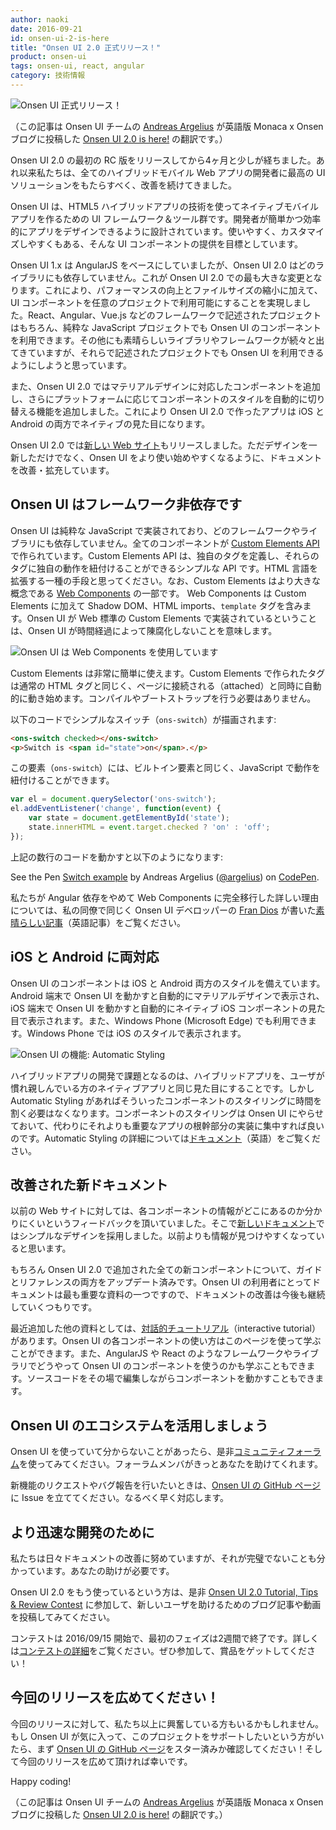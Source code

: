 ```yaml
---
author: naoki
date: 2016-09-21
id: onsen-ui-2-is-here
title: "Onsen UI 2.0 正式リリース！"
product: onsen-ui
tags: onsen-ui, react, angular
category: 技術情報
---
```


<!--![Onsen UI is here!](https://onsen.io/blog/content/images/2016/Sep/onsen_release.png)-->
![Onsen UI 正式リリース！](https://onsen.io/blog/content/images/2016/Sep/onsen_release.png)

（この記事は Onsen UI チームの [Andreas Argelius](https://twitter.com/a_argelius) が英語版 Monaca x Onsen ブログに投稿した [Onsen UI 2.0 is here!](https://onsen.io/blog/onsen-ui-2-is-here/) の翻訳です。）

<!--It's been a little over four months since we released the first RC version of Onsen UI 2.0. Since then we have gone through several iterations, ironing out the creases in order to deliver a great UI solution for all hybrid and mobile web app developers out there.-->
Onsen UI 2.0 の最初の RC 版をリリースしてから4ヶ月と少しが経ちました。あれ以来私たちは、全てのハイブリッドモバイル Web アプリの開発者に最高の UI ソリューションをもたらすべく、改善を続けてきました。

<!--Onsen UI is an UI framework & tools to create native mobile apps with HTML5 hybrid app technology. It is designed to make it easy and efficient for developers to design apps. We aim to make the UI components easy to use while still giving developers a lot of power to customize their behavior.-->
Onsen UI は、HTML5 ハイブリッドアプリの技術を使ってネイティブモバイルアプリを作るための UI フレームワーク＆ツール群です。開発者が簡単かつ効率的にアプリをデザインできるように設計されています。使いやすく、カスタマイズしやすくもある、そんな UI コンポーネントの提供を目標としています。

<!-- more -->

<!--While Onsen UI 1.x was based on AngularJS, the new version 2 has no library dependencies. This is the biggest change in Onsen UI 2.0. As well as increasing performance and making the file size smaller, it also makes it easy to include the components in any project, whether it's written in React, Angular, Vue.js, some other framework or even pure JavaScript. There are so many exciting libraries and frameworks coming out lately and we want to make it possible for anyone to use Onsen UI in their apps!-->
Onsen UI 1.x は AngularJS をベースにしていましたが、Onsen UI 2.0 はどのライブラリにも依存していません。これが Onsen UI 2.0 での最も大きな変更となります。これにより、パフォーマンスの向上とファイルサイズの縮小に加えて、UI コンポーネントを任意のプロジェクトで利用可能にすることを実現しました。React、Angular、Vue.js などのフレームワークで記述されたプロジェクトはもちろん、純粋な JavaScript プロジェクトでも Onsen UI のコンポーネントを利用できます。その他にも素晴らしいライブラリやフレームワークが続々と出てきていますが、それらで記述されたプロジェクトでも Onsen UI を利用できるようにしようと思っています。

<!--With this version, we added Material Design components and we also added a feature that automatically styles components based on the platform so that apps made with Onsen UI 2.0 will look native on both iOS and Android.-->
また、Onsen UI 2.0 ではマテリアルデザインに対応したコンポーネントを追加し、さらにプラットフォームに応じてコンポーネントのスタイルを自動的に切り替える機能を追加しました。これにより Onsen UI 2.0 で作ったアプリは iOS と Android の両方でネイティブの見た目になります。

<!--With the new version, we also released a [new website](https://onsen.io/). Apart from a new and cleaner design, we have also made an effort to improve the documentation and add more content to make it easier to get started with Onsen UI.-->
Onsen UI 2.0 では[新しい Web サイト](https://onsen.io/)もリリースしました。ただデザインを一新しただけでなく、Onsen UI をより使い始めやすくなるように、ドキュメントを改善・拡充しています。

<!--## Onsen UI is framework agnostic-->
## Onsen UI はフレームワーク非依存です

<!--Onsen UI is implemented in pure JavaScript and not dependent on any other framework or library. All components are created using the [Custom Elements API](https://developer.mozilla.org/en-US/docs/Web/Web_Components/Custom_Elements). It's a simple API that is used to define custom tags and add custom behavior to them. Think of it as a way to extend the HTML language. Custom Elements is part of a larger concept called [Web Components](http://webcomponents.org/) that also includes Shadow DOM, HTML imports and the new `<template>` tag. It also means Onsen UI is future proof since it is living on the Web standard technology.-->
Onsen UI は純粋な JavaScript で実装されており、どのフレームワークやライブラリにも依存していません。全てのコンポーネントが [Custom Elements API](https://developer.mozilla.org/en-US/docs/Web/Web_Components/Custom_Elements) で作られています。Custom Elements API は、独自のタグを定義し、それらのタグに独自の動作を紐付けることができるシンプルな API です。HTML 言語を拡張する一種の手段と思ってください。なお、Custom Elements はより大きな概念である [Web Components](http://webcomponents.org/) の一部です。
Web Components は Custom Elements に加えて Shadow DOM、HTML imports、`template` タグを含みます。Onsen UI が Web 標準の Custom Elements で実装されているということは、Onsen UI が時間経過によって陳腐化しないことを意味します。

<!--![Onsen UI uses Web Components](https://onsen.io/blog/content/images/2016/Sep/onsen_wc.png)-->
![Onsen UI は Web Components を使用しています](https://onsen.io/blog/content/images/2016/Sep/onsen_wc.png)

<!--Custom Elements are very easy to use. They are just like normal HTML tags and will be activated automatically when attached to the page. There is no compilation or bootstrapping required.-->
Custom Elements は非常に簡単に使えます。Custom Elements で作られたタグは通常の HTML タグと同じく、ページに接続される（attached）と同時に自動的に動き始めます。コンパイルやブートストラップを行う必要はありません。

<!--The following code will render a simple switch:-->
以下のコードでシンプルなスイッチ（`ons-switch`）が描画されます:

```html
<ons-switch checked></ons-switch>
<p>Switch is <span id="state">on</span>.</p>
```

<!--The Onsen UI elements work just like the built-in elements so we can attach some behavior to it with JavaScript:-->
この要素（`ons-switch`）には、ビルトイン要素と同じく、JavaScript で動作を紐付けることができます。

```javascript
var el = document.querySelector('ons-switch');
el.addEventListener('change', function(event) {
    var state = document.getElementById('state');
    state.innerHTML = event.target.checked ? 'on' : 'off';
});
```

<!--These few lines of code renders into this:-->
上記の数行のコードを動かすと以下のようになります:

<p data-height="300" data-theme-id="13819" data-slug-hash="bwEPVA" data-default-tab="js,result" data-user="argelius" data-embed-version="2" class="codepen">See the Pen <a href="http://codepen.io/argelius/pen/bwEPVA/">Switch example</a> by Andreas Argelius (<a href="http://codepen.io/argelius">@argelius</a>) on <a href="http://codepen.io">CodePen</a>.</p>
<script async src="//assets.codepen.io/assets/embed/ei.js"></script>

<!--For more information on our reasoning behind removing the Angular dependency and going full Web Components, I recommend you read [this great article](https://onsen.io/blog/onsen-ui-web-components/) written by [Fran Dios](https://twitter.com/frandiox), my fellow Onsen UI developer.-->
私たちが Angular 依存をやめて Web Components に完全移行した詳しい理由については、私の同僚で同じく Onsen UI デベロッパーの [Fran Dios](https://twitter.com/frandiox) が書いた[素晴らしい記事](https://onsen.io/blog/onsen-ui-web-components/)（英語記事）をご覧ください。

<!--## Designed for both iOS and Android-->
## iOS と Android に両対応

<!--The Onsen UI components have styles for both iOS and Android. When running on Android they will automatically display as Material Design while on iOS they will look like native iOS components. It also works well on Windows Phone (Microsoft Edge) that renders iOS style.-->
Onsen UI のコンポーネントは iOS と Android 両方のスタイルを備えています。Android 端末で Onsen UI を動かすと自動的にマテリアルデザインで表示され、iOS 端末で Onsen UI を動かすと自動的にネイティブ iOS コンポーネントの見た目で表示されます。また、Windows Phone (Microsoft Edge) でも利用できます。Windows Phone では iOS のスタイルで表示されます。

<!--![Automatic styling in Onsen UI](https://onsen.io/blog/content/images/2016/Jun/react_redux_onsen_weather.png)-->
![Onsen UI の機能: Automatic Styling](https://onsen.io/blog/content/images/2016/Jun/react_redux_onsen_weather.png)

<!--One of the challenges when developing hybrid apps is to make them look and feel like the native apps that the users are accustomed to. With automatic styling there is no need to spend a lot of time styling the components. Instead, you can let Onsen UI do it for you while you focus on the important part: creating the actual app. See more details in our [docs](/v2/docs/guide/js/#cross-platform-styling).-->
ハイブリッドアプリの開発で課題となるのは、ハイブリッドアプリを、ユーザが慣れ親しんでいる方のネイティブアプリと同じ見た目にすることです。しかし Automatic Styling があればそういったコンポーネントのスタイリングに時間を割く必要はなくなります。コンポーネントのスタイリングは Onsen UI にやらせておいて、代わりにそれよりも重要なアプリの根幹部分の実装に集中すれば良いのです。Automatic Styling の詳細については[ドキュメント](/v2/docs/guide/js/#cross-platform-styling)（英語）をご覧ください。

<!--## New and improved documentation-->
## 改善された新ドキュメント

<!--We have received feedback that the documentation on the previous website was hard to navigate and that it was sometimes difficult to know where to look for information about the components. Our [new documentation](/v2/docs/guide/js/) has been simplified and we believe it is now a lot easier to find what you are looking for.-->
以前の Web サイトに対しては、各コンポーネントの情報がどこにあるのか分かりにくいというフィードバックを頂いていました。そこで[新しいドキュメント](/v2/docs/guide/js/)ではシンプルなデザインを採用しました。以前よりも情報が見つけやすくなっていると思います。

<!--We have of course also updated both the guide and reference with all the new components that were added in Onsen UI 2.0. Since the documentation is one of the most important resources for Onsen UI developers, we will keep improving it going forward!-->
もちろん Onsen UI 2.0 で追加された全ての新コンポーネントについて、ガイドとリファレンスの両方をアップデート済みです。Onsen UI の利用者にとってドキュメントは最も重要な資料の一つですので、ドキュメントの改善は今後も継続していくつもりです。

<!--Another resource that we have added recently is the [interactive Onsen UI tutorial](/tutorial). This page lets you learn how to use all the components in Onsen UI and also how to use them with different frameworks and libraries such as AngularJS and React. You can also change the source code to play around with the components.-->
最近追加した他の資料としては、[対話的チュートリアル](/tutorial)（interactive tutorial）があります。Onsen UI の各コンポーネントの使い方はこのページを使って学ぶことができます。また、AngularJS や React のようなフレームワークやライブラリでどうやって Onsen UI のコンポーネントを使うのかも学ぶこともできます。ソースコードをその場で編集しながらコンポーネントを動かすこともできます。

<!--## Join the Onsen UI ecosystem-->
## Onsen UI のエコシステムを活用しましょう

<!--For questions about using Onsen UI we recommend you to check out [our growing community forum](https://community.onsen.io/). There are lots of knowledgeable and friendly people, eager to help you out.-->
Onsen UI を使っていて分からないことがあったら、是非[コミュニティフォーラム](https://community.onsen.io/)を使ってみてください。フォーラムメンバがきっとあなたを助けてくれます。

<!--If you want to request new features or if you have found a bug, please open an issue on our [GitHub page](http://github.com/OnsenUI/OnsenUI). We try to answer as quickly as possible.-->
新機能のリクエストやバグ報告を行いたいときは、[Onsen UI の GitHub ページ](http://github.com/OnsenUI/OnsenUI)に Issue を立ててください。なるべく早く対応します。

<!--## Help developers to get up to speed-->
## より迅速な開発のために

<!--Even with our effort to improve documentations, we know it is not perfect. And we need your help.-->
私たちは日々ドキュメントの改善に努めていますが、それが完璧でないことも分かっています。あなたの助けが必要です。

<!--For those of you who already have Onsen 2.0 experience, please join the [Onsen UI 2.0 Tutorial, Tips & Review Contest](https://monaca.io/contest-onsenui2/) and create blog posts and videos to help new users. -->
Onsen UI 2.0 をもう使っているという方は、是非 [Onsen UI 2.0 Tutorial, Tips & Review Contest](https://monaca.io/contest-onsenui2/) に参加して、新しいユーザを助けるためのブログ記事や動画を投稿してみてください。

<!--The contest starts today and the first phase will close in 2 weeks. Please check out [contest details](https://monaca.io/contest-onsenui2/) now. By giving back to the developer community, you also have a chance to win a prize!-->
コンテストは 2016/09/15 開始で、最初のフェイズは2週間で終了です。詳しくは[コンテストの詳細](https://monaca.io/contest-onsenui2/)をご覧ください。ぜひ参加して、賞品をゲットしてください！

<!--## Spread the word!-->
## 今回のリリースを広めてください！

<!--We hope you are as excited about this release as we are. If you like Onsen UI and would like to support the project, please make sure to star us [on GitHub](http://github.com/OnsenUI/OnsenUI). Also, we’d love it if you could help spreading this news far and wide.-->
今回のリリースに対して、私たち以上に興奮している方もいるかもしれません。もし Onsen UI が気に入って、このプロジェクトをサポートしたいという方がいたら、まず [Onsen UI の GitHub ページ](http://github.com/OnsenUI/OnsenUI)をスター済みか確認してください！そして今回のリリースを広めて頂ければ幸いです。

Happy coding!

（この記事は Onsen UI チームの [Andreas Argelius](https://twitter.com/a_argelius) が英語版 Monaca x Onsen ブログに投稿した [Onsen UI 2.0 is here!](https://onsen.io/blog/onsen-ui-2-is-here/) の翻訳です。）
